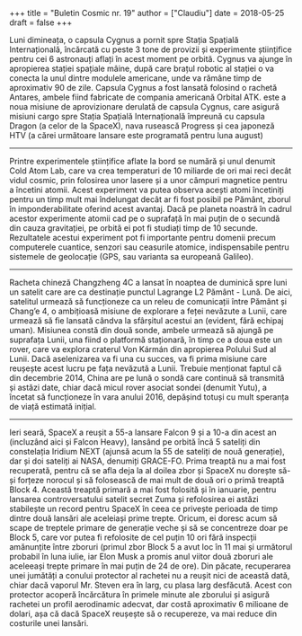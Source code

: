 +++
title = "Buletin Cosmic nr. 19"
author = ["Claudiu"]
date = 2018-05-25
draft = false
+++

Luni dimineața, o capsula Cygnus a pornit spre Stația Spațială Internațională, încărcată cu peste 3 tone de provizii și experimente științifice pentru cei 6 astronauți aflați în acest moment pe orbită. Cygnus va ajunge în apropierea stației spațiale mâine, după care brațul robotic al stației o va conecta la unul dintre modulele americane, unde va rămâne timp de aproximativ 90 de zile. Capsula Cygnus a fost lansată folosind o rachetă Antares, ambele fiind fabricate de compania americană Orbital ATK. este a noua misiune de aprovizionare derulată de capsula Cygnus, care asigură misiuni cargo spre Stația Spațială Internațională împreună cu capsula Dragon (a celor de la SpaceX), nava rusească Progress și cea japoneză HTV (a cărei următoare lansare este programată pentru luna august)

---

Printre experimentele științifice aflate la bord se numără și unul denumit Cold Atom Lab, care va crea temperaturi de 10 miliarde de ori mai reci decât vidul cosmic, prin folosirea unor lasere și a unor câmpuri magnetice pentru a încetini atomii. Acest experiment va putea observa acești atomi încetiniți pentru un timp mult mai îndelungat decât ar fi fost posibil pe Pământ, zborul în imponderabilitate oferind acest avantaj. Dacă pe planeta noastră în cadrul acestor experimente atomii cad pe o suprafață în mai puțin de o secundă din cauza gravitației, pe orbită ei pot fi studiați timp de 10 secunde. Rezultatele acestui experiment pot fi importante pentru domenii precum computerele cuantice, senzori sau ceasurile atomice, indispensabile pentru sistemele de geolocație (GPS, sau varianta sa europeană Galileo).

---

Racheta chineză Changzheng 4C a lansat în noaptea de duminică spre luni un satelit care are ca destinație punctul Lagrange L2 Pământ - Lună. De aici, satelitul urmează să funcționeze ca un releu de comunicații între Pământ și Chang’e 4, o ambițioasă misiune de explorare a feței nevăzute a Lunii, care urmează să fie lansată cândva la sfârșitul acestui an (evident, fără echipaj uman). Misiunea constă din două sonde, ambele urmează să ajungă pe suprafața Lunii, una fiind o platformă staționară, în timp ce a doua este un rover, care va explora craterul Von Kármán din apropierea Polului Sud al Lunii. Dacă aselenizarea va fi una cu succes, va fi prima misiune care reușește acest lucru pe fața nevăzută a Lunii. Trebuie menționat faptul că din decembrie 2014, China are pe lună o sondă care continuă să transmită și astăzi date, chiar dacă micul rover asociat sondei (denumit Yutu), a încetat să funcționeze în vara anului 2016, depășind totuși cu mult speranța de viață estimată inițial.

---

Ieri seară, SpaceX a reușit a 55-a lansare Falcon 9 și a 10-a din acest an (incluzând aici și Falcon Heavy), lansând pe orbită încă 5 sateliți din constelația Iridium NEXT (ajunsă acum la 55 de sateliți de nouă generație), dar și doi sateliți ai NASA, denumiți GRACE-FO. Prima treaptă nu a mai fost recuperată, pentru că se afla deja la al doilea zbor și SpaceX nu dorește să-și forțeze norocul și să folosească de mai mult de două ori o primă treaptă Block 4. Această treaptă primară a mai fost folosită și în ianuarie, pentru lansarea controversatului satelit secret Zuma și refolosirea ei astăzi stabilește un record pentru SpaceX în ceea ce privește perioada de timp dintre două lansări ale aceleiași prime trepte. Oricum, ei doresc acum să scape de treptele primare de generație veche și să se concentreze doar pe Block 5, care vor putea fi refolosite de cel puțin 10 ori fără inspecții amănunțite între zboruri (primul zbor Block 5 a avut loc în 11 mai și următorul probabil în luna iulie, iar Elon Musk a promis anul viitor două zboruri ale aceleeași trepte primare în mai puțin de 24 de ore). Din păcate, recuperarea unei jumătăți a conului protector al rachetei nu a reușit nici de această dată, chiar dacă vaporul Mr. Steven era în larg, cu plasa larg desfăcută. Acest con protector acoperă încărcătura în primele minute ale zborului și asigură rachetei un profil aerodinamic adecvat, dar costă aproximativ 6 milioane de dolari, așa că dacă SpaceX reușește să o recupereze, va mai reduce din costurile unei lansări.